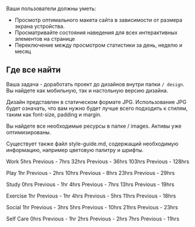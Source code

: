 
Ваши пользователи должны уметь:

- Просмотр оптимального макета сайта в зависимости от размера экрана устройства.
- Просматривайте состояния наведения для всех интерактивных элементов на странице
- Переключение между просмотром статистики за день, неделю и месяц

## Где все найти

Ваша задача - доработать проект до дизайнов внутри папки `/ design`. Вы найдете как мобильную, так и настольную версию дизайна.

Дизайн представлен в статическом формате JPG. Использование JPG будет означать, что вам нужно будет лучше всего подходить к стилям, таким как font-size, padding и margin.

Вы найдете все необходимые ресурсы в папке / images. Активы уже оптимизированы.

Существует также файл style-guide.md, содержащий необходимую информацию, например цветовую палитру и шрифты. 

  Work
  5hrs <!-- daily -->
  Previous - 7hrs <!-- daily -->
  32hrs <!-- weekly -->
  Previous - 36hrs <!-- weekly -->
  103hrs <!-- monthly -->
  Previous - 128hrs <!-- monthly -->

  Play
  1hr <!-- daily -->
  Previous - 2hrs <!-- daily -->
  10hrs <!-- weekly -->
  Previous - 8hrs <!-- weekly -->
  23hrs <!-- monthly -->
  Previous - 29hrs <!-- monthly -->

  Study
  0hrs <!-- daily -->
  Previous - 1hr <!-- daily -->
  4hrs <!-- weekly -->
  Previous - 7hrs <!-- weekly -->
  13hrs <!-- monthly -->
  Previous - 19hrs <!-- monthly -->

  Exercise
  1hr <!-- daily -->
  Previous - 1hr <!-- daily -->
  4hrs <!-- weekly -->
  Previous - 5hrs <!-- weekly -->
  11hrs <!-- monthly -->
  Previous - 18hrs <!-- monthly -->

  Social
  1hr <!-- daily -->
  Previous - 3hrs <!-- daily -->
  5hrs <!-- weekly -->
  Previous - 10hrs <!-- weekly -->
  21hrs <!-- monthly -->
  Previous - 23hrs <!-- monthly -->

  Self Care
  0hrs <!-- daily -->
  Previous - 1hr <!-- daily -->
  2hrs <!-- weekly -->
  Previous - 2hrs <!-- weekly -->
  7hrs <!-- monthly -->
  Previous - 11hrs <!-- monthly -->